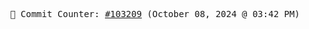 <p align="center">
    <samp>
        📮 Commit Counter: <a href="https://github.com/Javascript-void0/Javascript-void0/commits/main">#103209</a> (October 08, 2024 @ 03:42 PM)
    </samp>
</p>